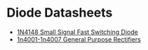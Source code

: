 # Diode Datasheets

* [1N4148 Small Signal Fast Switching Diode](https://www.vishay.com/docs/81857/1n4148.pdf)
* [1n4001-1n4007 General Purpose Rectifiers](https://www.mouser.com/datasheet/2/149/1n4007-888322.pdf)
